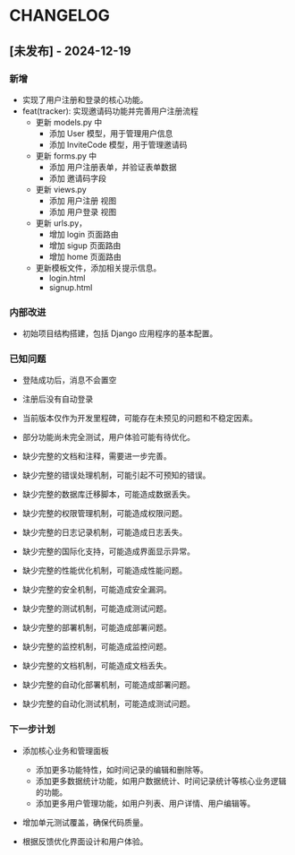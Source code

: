 # CHANGELOG

## [未发布] - 2024-12-19
### 新增
- 实现了用户注册和登录的核心功能。
- feat(tracker): 实现邀请码功能并完善用户注册流程
    - 更新 models.py 中
        - 添加 User 模型，用于管理用户信息
        - 添加 InviteCode 模型，用于管理邀请码
    - 更新 forms.py 中
        - 添加 用户注册表单，并验证表单数据
        - 添加 邀请码字段
    - 更新 views.py
        - 添加 用户注册 视图
        - 添加 用户登录 视图
    - 更新 urls.py，
        - 增加 login 页面路由
        - 增加 sigup 页面路由
        - 增加 home 页面路由
    - 更新模板文件，添加相关提示信息。
        - login.html
        - signup.html

### 内部改进
- 初始项目结构搭建，包括 Django 应用程序的基本配置。

### 已知问题
- 登陆成功后，消息不会置空
- 注册后没有自动登录

- 当前版本仅作为开发里程碑，可能存在未预见的问题和不稳定因素。
- 部分功能尚未完全测试，用户体验可能有待优化。
- 缺少完整的文档和注释，需要进一步完善。
- 缺少完整的错误处理机制，可能引起不可预知的错误。
- 缺少完整的数据库迁移脚本，可能造成数据丢失。
- 缺少完整的权限管理机制，可能造成权限问题。
- 缺少完整的日志记录机制，可能造成日志丢失。
- 缺少完整的国际化支持，可能造成界面显示异常。
- 缺少完整的性能优化机制，可能造成性能问题。
- 缺少完整的安全机制，可能造成安全漏洞。
- 缺少完整的测试机制，可能造成测试问题。
- 缺少完整的部署机制，可能造成部署问题。
- 缺少完整的监控机制，可能造成监控问题。
- 缺少完整的文档机制，可能造成文档丢失。
- 缺少完整的自动化部署机制，可能造成部署问题。
- 缺少完整的自动化测试机制，可能造成测试问题。


### 下一步计划
- 添加核心业务和管理面板
    - 添加更多功能特性，如时间记录的编辑和删除等。
    - 添加更多数据统计功能，如用户数据统计、时间记录统计等核心业务逻辑的功能。
    - 添加更多用户管理功能，如用户列表、用户详情、用户编辑等。

- 增加单元测试覆盖，确保代码质量。
- 根据反馈优化界面设计和用户体验。

